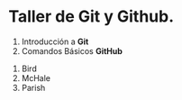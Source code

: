 # Taller de Git y Github.
1. Introducción a **Git**
2. Comandos Básicos **GitHub**

<ol>
<li>Bird</li>
<li>McHale</li>
<li>Parish</li>
</ol>
